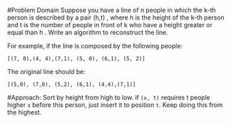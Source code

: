 #Problem Domain
Suppose you have a line of n people in which the k-th person is described by a pair (h,t) , where h is the height of the k-th person and t is the number of people in front of k who have a height greater or equal than h . Write an algorithm to reconstruct the line.

For example, if the line is composed by the following people:
```
[(7, 0),(4, 4),(7,1), (5, 0), (6,1), (5, 2)]
```
The original line should be:
```
[(5,0), (7,0), (5,2), (6,1), (4,4),(7,1)]
```

#Approach:
Sort by height from high to low. if
```(x, t)``` requires t people 
higher ```x``` before this 
person, just insert it to position
```t```. Keep doing this from
the highest.
